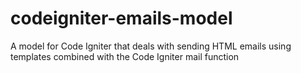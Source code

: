 codeigniter-emails-model
========================

A model for Code Igniter that deals with sending HTML emails using templates combined with the Code Igniter mail function
